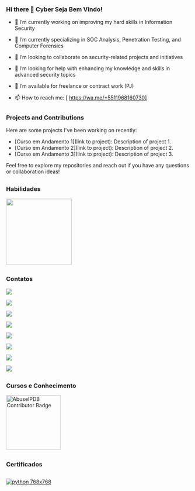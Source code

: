 ### Hi there 👋 Cyber Seja Bem Vindo!  

<!--
**RogerioMatos75/RogerioMatos75** is a ✨ _special_ ✨ repository because its `README.md` (this file) appears on your GitHub profile.

Here are some ideas to get you started:
-->
<div>

- 🔭 I’m currently working on improving my hard skills in Information Security

- 🌱 I’m currently specializing in SOC Analysis, Penetration Testing, and Computer Forensics

- 👯 I’m looking to collaborate on security-related projects and initiatives

- 🤔 I’m looking for help with enhancing my knowledge and skills in advanced security topics

- 💼 I’m available for freelance or contract work (PJ)

- 📫 How to reach me: [ https://wa.me/+5511968160730]

##

### Projects and Contributions

Here are some projects I've been working on recently:

- [Curso em Andamento 1](link to project): Description of project 1.
- [Curso em Andamento 2](link to project): Description of project 2.
- [Curso em Andamento 3](link to project): Description of project 3.

Feel free to explore my repositories and reach out if you have any questions or collaboration ideas!

##

### Habilidades 

  <img height="180em" src="https://github-readme-stats.vercel.app/api?username=RogerioMatos75&show_icons=true&theme=dark&include_all_commits=true&count_private=true"/>

##

### Contatos 
<div>
  <a href="https://www.youtube.com/channel/UCZ3BtkOjEKKEGez_xGpxk_Q" target="_blank"><img src="https://img.shields.io/badge/YouTube-FF0000?style=for-the-badge&logo=youtube&logoColor=white" target="_blank"></a>
  
  <a href="https://www.twitch.tv/nocontrole75" target="_blank"><img src="https://img.shields.io/badge/Twitch-9146FF?style=for-the-badge&logo=twitch&logoColor=white" target="_blank"></a>
  
  <a href="https://www.linkedin.com/in/rogerio-matos-39045596/" target="_blank"><img src="https://img.shields.io/badge/LinkedIn-0077B5?style=for-the-badge&logo=linkedin&logoColor=white" target="_blank"></a>
  
  <a href="https://x.com/RogerioMatos75" target="_blank"><img src="https://img.shields.io/badge/Twitter-1DA1F2?style=for-the-badge&logo=twitter&logoColor=white" target="_blank"></a>
  
  <a href="https://www.instagram.com/rogeriomatos1975" target="_blank"><img src="https://img.shields.io/badge/Instagram-E4405F?style=for-the-badge&logo=instagram&logoColor=white" target="_blank"></a>
  
  <a href="https://www.facebook.com/" target="_blank"><img src="https://img.shields.io/badge/Facebook-1877F2?style=for-the-badge&logo=facebook&logoColor=white" target="_blank"></a>
  
  <a href="https://github.com/RogerioMatos75" target="_blank"><img src="https://img.shields.io/badge/GitHub-181717?style=for-the-badge&logo=github&logoColor=white" target="_blank"></a>
  
  <a href="https://discord.com/rogeriomatos1975" target="_blank"><img src="https://img.shields.io/badge/Discord-5865F2?style=for-the-badge&logo=discord&logoColor=white" target="_blank"></a>
</div>

##

### Cursos e Conhecimento 

<a href="https://www.abuseipdb.com/user/150591" title="AbuseIPDB is an IP address blacklist for webmasters and sysadmins to report IP addresses engaging in abusive behavior on their networks">
	<img src="https://www.abuseipdb.com/contributor/150591.svg" alt="AbuseIPDB Contributor Badge" style="width: 149px;">
</a>

##

### Certificados 

##

<a href="https://im.ge/i/python-768x768.KheNYL"><img src="https://i.im.ge/2024/06/01/KheNYL.python-768x768.md.jpeg" alt="python 768x768" border="0"></a>


